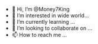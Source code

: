 - 👋 Hi, I’m @Money7King
- 👀 I’m interested in wide world...
- 🌱 I’m currently learning ...
- 💞️ I’m looking to collaborate on ...
- 📫 How to reach me ...

<!---
Money7King/Money7King is a ✨ special ✨ repository because its `README.md` (this file) appears on your GitHub profile.
You can click the Preview link to take a look at your changes.
--->
